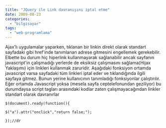 ```yaml
---
title: "JQuery ile Link davranışını iptal etme"
date: 2009-08-23
categories: 
  - "bilgisayar"
tags: 
  - "web-programlama"
---
```


Ajax'lı uygulamalar yaparken, tıklanan bir linkin direkt olarak standart sayfadaki gibi href'inde tanımlanan adrese gitmesini engellemek gerekebilir. Elbette bu durum hiç hiperlink kullanmayarak sağlanabilir ancak sayfanın javascript'in çalışmadığı yerlerde de eksiksiz çalışmasını sağlama(Hijax Yaklaşımı) için linkleri kullanmak zaruridir. Aşağıdaki fonksiyon ortamda javascript varsa sayfadaki tüm linkleri iptal eder ve tıklandığında ilgili sayfaya gitmez. Bunun yerine kullanıcının tanımladığı fonksiyonlar çalıştırılır. Eğer ortamda Javascript yoksa (mesela sayfa ceptelefonundan geziliyor) bu durumdaysa script tagları arasındaki kodlar zaten çalışmayacağından linkler standart olarak davranırlar

```
$(document).ready(function(){

$("a").attr("onclick","return false;"); 

});//dr

```
